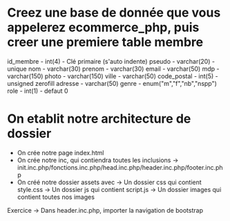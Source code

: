 
# Creez une base de donnée que vous appelerez ecommerce_php, puis creer une premiere table membre

id_membre - int(4) - Clé primaire (s'auto indente)
pseudo - varchar(20) - unique
nom - varchar(30)
prenom - varchar(30)
email - varchar(50)
mdp - varchar(150)
photo - varchar(150)
ville - varchar(50)
code_postal - int(5) - unsigned zerofill
adresse - varchar(50)
genre - enum("m","f","nb","nspp")
role - int(1) - defaut 0


# On etablit notre architecture de dossier

- On crée notre page index.html
- On crée notre inc, qui contiendra toutes les inclusions
    -> init.inc.php/fonctions.inc.php/head.inc.php/header.inc.php/footer.inc.php
- On créé notre dossier assets avec
    -> Un dossier css qui contient style.css
    -> Un dossier js qui contient script.js
    -> Un dossier images qui contient toutes nos images


Exercice -> Dans header.inc.php, importer la navigation de bootstrap